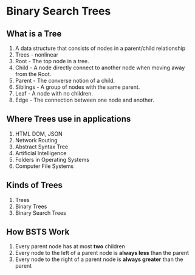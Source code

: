 # Binary Search Trees

## What is a Tree

1. A data structure that consists of nodes in a parent/child relationship
2. Trees - nonlinear
3. Root - The top node in a tree.
4. Child - A node directly connect to another node when moving away from the Root.
5. Parent - The converse notion of a child.
6. Siblings - A group of nodes with the same parent.
7. Leaf - A node with no children.
8. Edge - The connection between one node and another.

## Where Trees use in applications

1. HTML DOM, JSON
2. Network Routing
3. Abstract Syntax Tree
4. Artificial Intelligence
5. Folders in Operating Systems
6. Computer File Systems

## Kinds of Trees

1. Trees
2. Binary Trees
3. Binary Search Trees

## How BSTS Work

1. Every parent node has at most **two** children
2. Every node to the left of a parent node is **always less** than the parent
3. Every node to the right of a parent node is **always greater** than the parent
